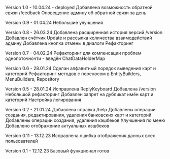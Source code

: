 Version 1.0 - 10.04.24 - deployed
Добавлена возможность обратной связи /feedback
Оповещение админу об обратной связи за день

Version 0.9 - 01.04.24
Небольшие улучшения

Version 0.8 - 26.03.24
Добавлена расширенная история версий /version
Добавлен счётчик Update и рассылка количества взаимодействий админу
Добавлена кнопка отмены в диалоги
Рефакторинг

Version 0.7 - 04.02.24
Рефакторинг для компенсации проблем однопоточночти - введён ChatDataHolderMap

Version 0.6 - 28.01.24
Сделан алфавитный порядок выведения карт и категорий
Рефакторинг методов с переносом в EntityBuilders, MenuBuilders, Repository 

Version 0.5 - 28.01.24 
Исправлена ReplyKeyboard
Добавлена /version
Небольшой рефакторинг
Добавлен запрет на дубликат имён карт и категорий
Настройка логирования

Version 0.2 - 21.01.24 
Добавлена справка /help
Добавлены операции создания, редактирования, удаления банковских карт и категорий
Добавлены операции создания, удаления кэшбеков
Улучшения по меню
Добавлено отображение актуальных кэшбеков

Version 0.11 - 13.12.23
Исправлена ошибка отображения данных всех пользователей

Version 0.1 - 12.12.23
Базовый функционал готов